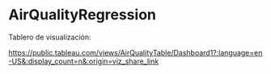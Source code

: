 # AirQualityRegression

Tablero de visualización:

https://public.tableau.com/views/AirQualityTable/Dashboard1?:language=en-US&:display_count=n&:origin=viz_share_link
